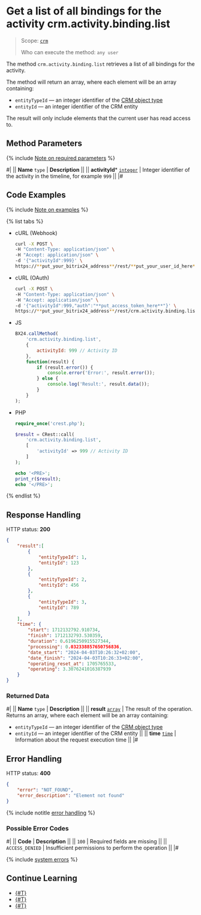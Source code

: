 # Get a list of all bindings for the activity crm.activity.binding.list

> Scope: [`crm`](../../../../scopes/permissions.md)
>
> Who can execute the method: `any user`

The method `crm.activity.binding.list` retrieves a list of all bindings for the activity.

The method will return an array, where each element will be an array containing:

- `entityTypeId` — an integer identifier of the [CRM object type](../../../data-types.md#object_type)
- `entityId` — an integer identifier of the CRM entity

The result will only include elements that the current user has read access to.

## Method Parameters

{% include [Note on required parameters](../../../../../_includes/required.md) %}

#|
|| **Name**
`type` | **Description** ||
|| **activityId***
[`integer`](../../../../data-types.md) | Integer identifier of the activity in the timeline, for example `999` ||
|#

## Code Examples

{% include [Note on examples](../../../../../_includes/examples.md) %}

{% list tabs %}

- cURL (Webhook)

    ```bash
    curl -X POST \
    -H "Content-Type: application/json" \
    -H "Accept: application/json" \
    -d '{"activityId":999}' \
    https://**put_your_bitrix24_address**/rest/**put_your_user_id_here**/**put_your_webhook_here**/crm.activity.binding.list
    ```

- cURL (OAuth)

    ```bash
    curl -X POST \
    -H "Content-Type: application/json" \
    -H "Accept: application/json" \
    -d '{"activityId":999,"auth":"**put_access_token_here**"}' \
    https://**put_your_bitrix24_address**/rest/crm.activity.binding.list
    ```

- JS

    ```javascript
    BX24.callMethod(
        'crm.activity.binding.list',
        {
            activityId: 999 // Activity ID
        },
        function(result) {
            if (result.error()) {
                console.error('Error:', result.error()); 
            } else {
                console.log('Result:', result.data()); 
            }
        }
    );
    ```

- PHP

    ```php
    require_once('crest.php');

    $result = CRest::call(
        'crm.activity.binding.list',
        [
            'activityId' => 999 // Activity ID
        ]
    );

    echo '<PRE>';
    print_r($result);
    echo '</PRE>';
    ```

{% endlist %}

## Response Handling

HTTP status: **200**

```json
{
    "result":[
        {
            "entityTypeId": 1,
            "entityId": 123
        },
        {
            "entityTypeId": 2,
            "entityId": 456
        },
        {
            "entityTypeId": 3,
            "entityId": 789
        }
    ],
    "time": {
        "start": 1712132792.910734,
        "finish": 1712132793.530359,
        "duration": 0.6196250915527344,
        "processing": 0.032338857650756836,
        "date_start": "2024-04-03T10:26:32+02:00",
        "date_finish": "2024-04-03T10:26:33+02:00",
        "operating_reset_at": 1705765533,
        "operating": 3.3076241016387939
    }
}
```

### Returned Data

#|
|| **Name**
`type` | **Description** ||
|| **result**
[`array`](../../../../data-types.md) | The result of the operation. Returns an array, where each element will be an array containing:

- `entityTypeId` — an integer identifier of the [CRM object type](../../../data-types.md#object_type)
- `entityId` — an integer identifier of the CRM entity
||
|| **time**
[`time`](../../../../data-types.md#time) | Information about the request execution time ||
|#

## Error Handling

HTTP status: **400**

```json
{
    "error": "NOT_FOUND",
    "error_description": "Element not found"
}
```

{% include notitle [error handling](../../../../../_includes/error-info.md) %}

### Possible Error Codes

#|
|| **Code** | **Description** ||
|| `100` | Required fields are missing ||
|| `ACCESS_DENIED` | Insufficient permissions to perform the operation ||
|#

{% include [system errors](../../../../../_includes/system-errors.md) %}

## Continue Learning 

- [{#T}](./crm-activity-binding-add.md)
- [{#T}](./crm-activity-binding-delete.md)
- [{#T}](./crm-activity-binding-move.md)